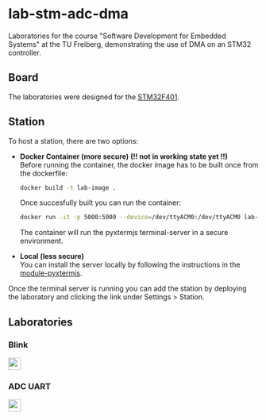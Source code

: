 # lab-stm-adc-dma
Laboratories for the course "Software Development for Embedded Systems" at the TU Freiberg, demonstrating the use of DMA on an STM32 controller.


## Board
The laboratories were designed for the [STM32F401](https://www.st.com/en/evaluation-tools/nucleo-f401re.html).


## Station
To host a station, there are two options:

- **Docker Container (more secure) (!! not in working state yet !!)**  
  Before running the container, the docker image has to be built once from the dockerfile:
  ```bash
  docker build -t lab-image .
  ```
  Once succesfully built you can run the container:
  ```bash
  docker run -it -p 5000:5000 --device=/dev/ttyACM0:/dev/ttyACM0 lab-image:latest --group-add dialout
  ```
  The container will run the pyxtermjs terminal-server in a secure environment.

- **Local (less secure)**  
  You can install the server locally by following the instructions in the [module-pyxtermjs](https://github.com/edrys-labs/module-pyxtermjs).

Once the terminal server is running you can add the station by deploying the laboratory and clicking the link under Settings > Station.


## Laboratories
### Blink
[<img src="https://img.shields.io/badge/%F0%9F%9A%80%20-%20Deploy%20Lab%20-%20light?style=plastic" height="25" />](https://edrys-labs.github.io/?/deploy/https://raw.githubusercontent.com/DM-3/lab-stm-adc-dma/main/laboratory/blink.yaml)

### ADC UART
[<img src="https://img.shields.io/badge/%F0%9F%9A%80%20-%20Deploy%20Lab%20-%20light?style=plastic" height="25" />](https://edrys-labs.github.io/?/deploy/https://raw.githubusercontent.com/DM-3/lab-stm-adc-dma/main/laboratory/adc_uart.yaml)

